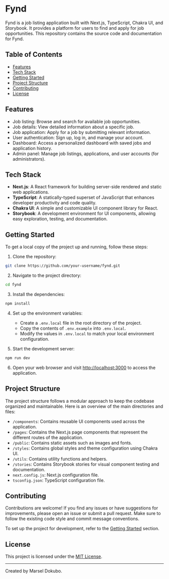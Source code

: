 # Fynd

Fynd is a job listing application built with Next.js, TypeScript, Chakra UI, and Storybook. It provides a platform for users to find and apply for job opportunities. This repository contains the source code and documentation for Fynd.

## Table of Contents

- [Features](#features)
- [Tech Stack](#tech-stack)
- [Getting Started](#getting-started)
- [Project Structure](#project-structure)
- [Contributing](#contributing)
- [License](#license)

## Features

- Job listing: Browse and search for available job opportunities.
- Job details: View detailed information about a specific job.
- Job application: Apply for a job by submitting relevant information.
- User authentication: Sign up, log in, and manage your account.
- Dashboard: Access a personalized dashboard with saved jobs and application history.
- Admin panel: Manage job listings, applications, and user accounts (for administrators).

## Tech Stack

- **Next.js**: A React framework for building server-side rendered and static web applications.
- **TypeScript**: A statically-typed superset of JavaScript that enhances developer productivity and code quality.
- **Chakra UI**: A simple and customizable UI component library for React.
- **Storybook**: A development environment for UI components, allowing easy exploration, testing, and documentation.

## Getting Started

To get a local copy of the project up and running, follow these steps:

1. Clone the repository:

```bash
git clone https://github.com/your-username/fynd.git
```

2. Navigate to the project directory:

```bash
cd fynd
```

3. Install the dependencies:

```bash
npm install
```

4. Set up the environment variables:

   - Create a `.env.local` file in the root directory of the project.
   - Copy the contents of `.env.example` into `.env.local`.
   - Modify the values in `.env.local` to match your local environment configuration.

5. Start the development server:

```bash
npm run dev
```

6. Open your web browser and visit [http://localhost:3000](http://localhost:3000) to access the application.

## Project Structure

The project structure follows a modular approach to keep the codebase organized and maintainable. Here is an overview of the main directories and files:

- `/components`: Contains reusable UI components used across the application.
- `/pages`: Contains the Next.js page components that represent the different routes of the application.
- `/public`: Contains static assets such as images and fonts.
- `/styles`: Contains global styles and theme configuration using Chakra UI.
- `/utils`: Contains utility functions and helpers.
- `/stories`: Contains Storybook stories for visual component testing and documentation.
- `next.config.js`: Next.js configuration file.
- `tsconfig.json`: TypeScript configuration file.

## Contributing

Contributions are welcome! If you find any issues or have suggestions for improvements, please open an issue or submit a pull request. Make sure to follow the existing code style and commit message conventions.

To set up the project for development, refer to the [Getting Started](#getting-started) section.

## License

This project is licensed under the [MIT License](LICENSE).

---

Created by Marsel Dokubo.
